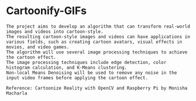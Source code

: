 # Cartoonify-GIFs
    The project aims to develop an algorithm that can transform real-world images and videos into cartoon-style.
    The resulting cartoon-style images and videos can have applications in various fields, such as creating cartoon avatars, visual effects in movies, and video games.
    The algorithm will use several image processing techniques to achieve the cartoon effect.
    The image processing techniques include edge detection, color histogram calculation, and K-Means clustering.
    Non-local Means Denoising will be used to remove any noise in the input video frames before applying the cartoon effect.
    
    Reference: Cartoonize Reality with OpenCV and Raspberry Pi by Monisha Macharla
